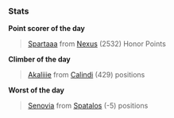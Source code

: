 

### Stats

**Point scorer of the day**
>[Spartaaa](/#/character/Nexus/68852) from [Nexus](/#/ranking/Nexus)  (2532) Honor Points


**Climber of the day**
>[Akaliiie](/#/character/Calindi/584270) from [Calindi](/#/ranking/Calindi)  (429) positions


**Worst of the day**
>[Senovia](/#/character/Spatalos/1572258) from [Spatalos](/#/ranking/Spatalos)  (-5) positions


